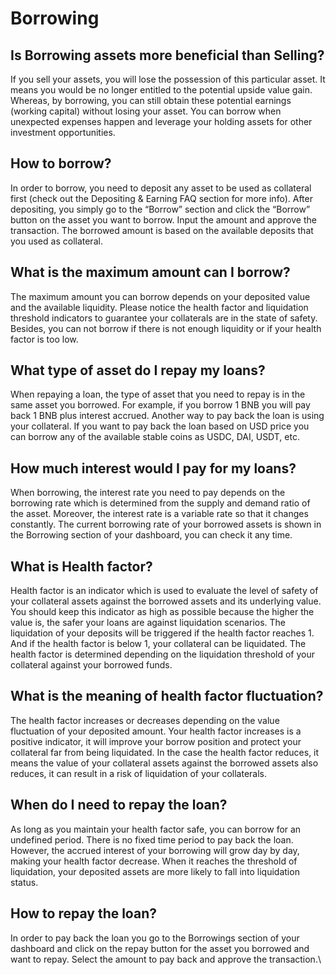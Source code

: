 # Borrowing

## **Is Borrowing assets more beneficial than Selling?**

If you sell your assets, you will lose the possession of this particular asset. It means you would be no longer entitled to the potential upside value gain. Whereas, by borrowing, you can still obtain these potential earnings (working capital) without losing your asset. You can borrow when unexpected expenses happen and leverage your holding assets for other investment opportunities.

## **How to borrow?**

In order to borrow, you need to deposit any asset to be used as collateral first (check out the Depositing & Earning FAQ section for more info). After depositing, you simply go to the “Borrow” section and click the “Borrow” button on the asset you want to borrow. Input the amount and approve the transaction. The borrowed amount is based on the available deposits that you used as collateral.

## **What is the maximum amount can I borrow?**

The maximum amount you can borrow depends on your deposited value and the available liquidity. Please notice the health factor and liquidation threshold indicators to guarantee your collaterals are in the state of safety. Besides, you can not borrow if there is not enough liquidity or if your health factor is too low.

## **What type of asset do I repay my loans?**

When repaying a loan, the type of asset that you need to repay is in the same asset you borrowed. For example, if you borrow 1 BNB you will pay back 1 BNB plus interest accrued. Another way to pay back the loan is using your collateral. If you want to pay back the loan based on USD price you can borrow any of the available stable coins as USDC, DAI, USDT, etc.

## **How much interest would I pay for my loans?**

When borrowing, the interest rate you need to pay depends on the borrowing rate which is determined from the supply and demand ratio of the asset. Moreover, the interest rate is a variable rate so that it changes constantly. The current borrowing rate of your borrowed assets is shown in the Borrowing section of your dashboard, you can check it any time.

## **What is Health factor?**

Health factor is an indicator which is used to evaluate the level of safety of your collateral assets against the borrowed assets and its underlying value. You should keep this indicator as high as possible because the higher the value is, the safer your loans are against liquidation scenarios. The liquidation of your deposits will be triggered if the health factor reaches 1. And if the health factor is below 1, your collateral can be liquidated. The health factor is determined depending on the liquidation threshold of your collateral against your borrowed funds.

## **What is the meaning of health factor fluctuation?**&#x20;

The health factor increases or decreases depending on the value fluctuation of your deposited amount. Your health factor increases is a positive indicator, it will improve your borrow position and protect your collateral far from being liquidated. In the case the health factor reduces, it means the value of your collateral assets against the borrowed assets also reduces, it can result in a risk of liquidation of your collaterals.

## **When do I need to repay the loan?**

As long as you maintain your health factor safe, you can borrow for an undefined period. There is no fixed time period to pay back the loan. However, the accrued interest of your borrowing will grow day by day, making your health factor decrease. When it reaches the threshold of liquidation, your deposited assets are more likely to fall into liquidation status.

## **How to repay the loan?**

In order to pay back the loan you go to the Borrowings section of your dashboard and click on the repay button for the asset you borrowed and want to repay. Select the amount to pay back and approve the transaction.\
